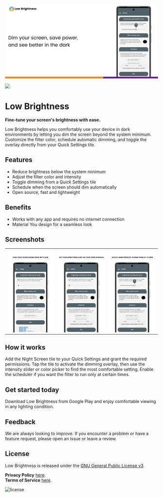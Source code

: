 ![Low Brightness](/app/src/main/play/listings/en-US/graphics/feature-graphic/feature-graphic.png "Low Brightness")

<a href="https://play.google.com/store/apps/details?id=com.d4rk.lowbrightness"><img src="https://play.google.com/intl/en_us/badges/static/images/badges/en_badge_web_generic.png" height="70"></a>

# Low Brightness

**Fine-tune your screen's brightness with ease.**

Low Brightness helps you comfortably use your device in dark environments by letting you dim the screen beyond the system minimum. Customize the filter color, schedule automatic dimming, and toggle the overlay directly from your Quick Settings tile.

## Features

- Reduce brightness below the system minimum
- Adjust the filter color and intensity
- Toggle dimming from a Quick Settings tile
- Schedule when the screen should dim automatically
- Open source, fast and lightweight

## Benefits

- Works with any app and requires no internet connection
- Material You design for a seamless look

## Screenshots

<table>
  <tr>
    <td><img src="/app/src/main/play/listings/en-US/graphics/phone-screenshots/1-screenshot_main.png" width="300"></td>
    <td><img src="/app/src/main/play/listings/en-US/graphics/phone-screenshots/2-screenshot_main_schedule.png" width="300"></td>
    <td><img src="/app/src/main/play/listings/en-US/graphics/phone-screenshots/3-screenshot_main_slider.png" width="300"></td>
  </tr>
</table>

## How it works

Add the Night Screen tile to your Quick Settings and grant the required permissions. Tap the tile to activate the dimming overlay, then use the intensity slider or color picker to find the most comfortable setting. Enable the scheduler if you want the filter to run only at certain times.

## Get started today

Download Low Brightness from Google Play and enjoy comfortable viewing in any lighting condition.

## Feedback

We are always looking to improve. If you encounter a problem or have a feature request, please open an issue or leave a review.

## License

Low Brightness is released under the [GNU General Public License v3](LICENSE).

__Privacy Policy__ [here](https://sites.google.com/view/d4rk7355608/more/apps/privacy-policy).  
__Terms of Service__ [here](https://sites.google.com/view/d4rk7355608/more/apps/terms-of-service).

![license](https://imgur.com/QQlcEVT.png)
